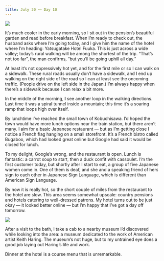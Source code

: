 ```yaml
---
title: July 20 ～ Day 10
---
```


![](./images/IMG_8115.jpg)

It’s much cooler in the early morning, so I sit out in the pension’s beautiful garden and read before breakfast. When I’m ready to check out, the husband asks where I’m going today, and I give him the name of the hotel where I’m heading: Yatsugatake Hotel Fuuka. This is just across a wide valley; today’s rural walking will be among the shortest of the trip. “That’s not too far”, the man confirms, “but you’ll be going uphill all day.”

At least it’s not oppressively hot yet, and for the first mile or so I can walk on a sidewalk. These rural roads usually don’t have a sidewalk, and I end up walking on the right side of the road so I can at least see the oncoming traffic. (People drive on the left side in the Japan.) I’m always happy when there’s a sidewalk because I can relax a bit more.

In the middle of the morning, I see another loop in the walking directions. Last time it was a spiral tunnel inside a mountain; this time it’s a soaring ramp that loops high over itself.

By lunchtime I’ve reached the small town of Kobuchisawa. I’d hoped the town would have more lunch options near the train station, but there aren’t many. I aim for a basic Japanese restaurant — but as I’m getting close I notice a French flag hanging on a small storefront. It’s a French bistro called Bugaboo, which had looked great online but Google had said it would be closed for lunch.

To my delight, Google’s wrong, and the restaurant is open. Lunch is fantastic: a carrot soup to start, then a duck confit with cassoulet. I’m the first customer today, but shortly after I start to eat, a group of five Japanese women come in. One of them is deaf, and she and a speaking friend of hers sign to each other in Japanese Sign Language, which is different than American Sign Language.

By now it is really hot, so the short couple of miles from the restaurant to the hotel are slow. This area seems somewhat upscale: country pensions and hotels catering to well-dressed patrons. My hotel turns out to be just okay — it looked better online — but I’m happy that I’ve got a day off tomorrow.

![](./images/IMG_8135.jpg)

After a visit to the bath, I take a cab to a nearby museum I’d discovered while looking into the area: a museum dedicated to the work of American artist Keith Haring. The museum’s not huge, but to my untrained eye does a good job laying out Haring’s life and work.

Dinner at the hotel is a course menu that is unremarkable.
